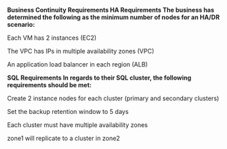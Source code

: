 **Business Continuity Requirements
HA Requirements
The business has determined the following as the minimum number of nodes for an HA/DR scenario:**

Each VM has 2 instances (EC2)

The VPC has IPs in multiple availability zones (VPC)

An application load balancer in each region (ALB)


**SQL Requirements
In regards to their SQL cluster, the following requirements should be met:**

Create 2 instance nodes for each cluster (primary and secondary clusters)

Set the backup retention window to 5 days

Each cluster must have multiple availability zones


zone1 will replicate to a cluster in zone2
